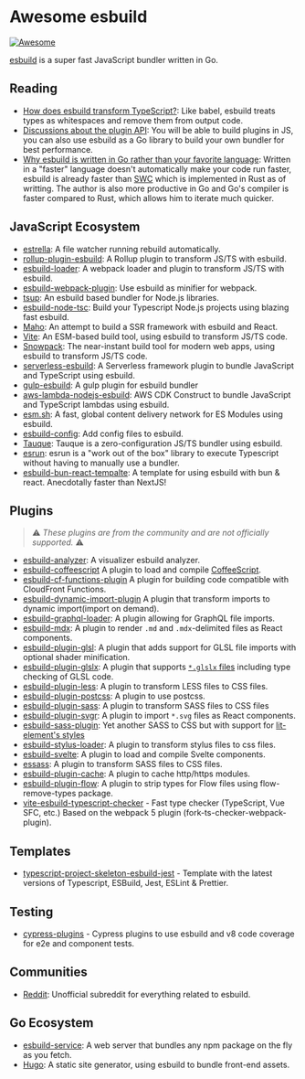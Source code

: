 # Awesome esbuild

[![Awesome](https://awesome.re/badge-flat.svg)](https://awesome.re)

[esbuild](https://github.com/evanw/esbuild) is a super fast JavaScript bundler written in Go.

## Reading

- [How does esbuild transform TypeScript?](https://github.com/evanw/esbuild/issues/101#issuecomment-626239597): Like babel, esbuild treats types as whitespaces and remove them from output code.
- [Discussions about the plugin API](https://github.com/evanw/esbuild/issues/111): You will be able to build plugins in JS, you can also use esbuild as a Go library to build your own bundler for best performance.
- [Why esbuild is written in Go rather than your favorite language](https://news.ycombinator.com/item?id=22336119): Written in a "faster" language doesn't automatically make your code run faster, esbuild is already faster than [SWC](https://github.com/swc-project/swc) which is implemented in Rust as of writting. The author is also more productive in Go and Go's compiler is faster compared to Rust, which allows him to iterate much quicker.

## JavaScript Ecosystem

- [estrella](https://github.com/rsms/estrella): A file watcher running rebuild automatically.
- [rollup-plugin-esbuild](https://github.com/egoist/rollup-plugin-esbuild): A Rollup plugin to transform JS/TS with esbuild.
- [esbuild-loader](https://github.com/egoist/esbuild-loader): A webpack loader and plugin to transform JS/TS with esbuild.
- [esbuild-webpack-plugin](https://github.com/sorrycc/esbuild-webpack-plugin): Use esbuild as minifier for webpack.
- [tsup](https://github.com/egoist/tsup): An esbuild based bundler for Node.js libraries.
- [esbuild-node-tsc](https://github.com/a7ul/esbuild-node-tsc): Build your Typescript Node.js projects using blazing fast esbuild.
- [Maho](https://github.com/egoist/maho): An attempt to build a SSR framework with esbuild and React.
- [Vite](https://github.com/vitejs/vite): An ESM-based build tool, using esbuild to transform JS/TS code.
- [Snowpack](https://github.com/pikapkg/snowpack): The near-instant build tool for modern web apps, using esbuild to transform JS/TS code.
- [serverless-esbuild](https://github.com/floydspace/serverless-esbuild): A Serverless framework plugin to bundle JavaScript and TypeScript using esbuild.
- [gulp-esbuild](https://github.com/ym-project/gulp-esbuild): A gulp plugin for esbuild bundler
- [aws-lambda-nodejs-esbuild](https://github.com/floydspace/aws-lambda-nodejs-esbuild): AWS CDK Construct to bundle JavaScript and TypeScript lambdas using esbuild.
- [esm.sh](https://github.com/postui/esm.sh): A fast, global content delivery network for ES Modules using esbuild.
- [esbuild-config](https://github.com/bpierre/esbuild-config): Add config files to esbuild.
- [Tauque](https://github.com/CTNicholas/tauque): Tauque is a zero-configuration JS/TS bundler using esbuild.
- [esrun](https://github.com/digital-loukoum/esrun): esrun is a "work out of the box" library to execute Typescript without having to manually use a bundler.
- [esbuild-bun-react-tempalte](https://github.com/Alex-Neo-Projects/esbuild-bun-react-template): A template for using esbuild with bun & react. Anecdotally faster than NextJS!

## Plugins

> ⚠️ _These plugins are from the community and are not officially supported._ ⚠️

- [esbuild-analyzer](https://github.com/shuoshubao/esbuild-analyzer): A visualizer esbuild analyzer.
- [esbuild-coffeescript](https://github.com/johnie/esbuild-coffeescript) A plugin to load and compile [CoffeeScript](https://coffeescript.org/).
- [esbuild-cf-functions-plugin](https://github.com/BeeeQueue/esbuild-cf-functions-plugin) A plugin for building code compatible with CloudFront Functions.
- [esbuild-dynamic-import-plugin](https://github.com/thx/gogocode/tree/main/packages/esbuild-import-plugin) A plugin that transform imports to dynamic import(import on demand).
- [esbuild-graphql-loader](https://github.com/luckycatfactory/esbuild-graphql-loader): A plugin allowing for GraphQL file imports.
- [esbuild-mdx](https://github.com/zaydek/esbuild-mdx): A plugin to render `.md` and `.mdx`-delimited files as React components.
- [esbuild-plugin-glsl](https://github.com/vanruesc/esbuild-plugin-glsl): A plugin that adds support for GLSL file imports with optional shader minification.
- [esbuild-plugin-glslx](https://github.com/evanw/esbuild-plugin-glslx): A plugin that supports [`*.glslx` files](http://evanw.github.io/glslx/) including type checking of GLSL code.
- [esbuild-plugin-less](https://github.com/iam-medvedev/esbuild-plugin-less): A plugin to transform LESS files to CSS files.
- [esbuild-plugin-postcss](https://github.com/deanc/esbuild-plugin-postcss): A plugin to use postcss.
- [esbuild-plugin-sass](https://github.com/koluch/esbuild-plugin-sass/): A plugin to transform SASS files to CSS files
- [esbuild-plugin-svgr](https://github.com/kazijawad/esbuild-plugin-svgr): A plugin to import `*.svg` files as React components.
- [esbuild-sass-plugin](https://github.com/glromeo/esbuild-sass-plugin/): Yet another SASS to CSS but with support for [lit-element's styles](https://lit-element.polymer-project.org/guide/styles)
- [esbuild-stylus-loader](https://github.com/ym-project/esbuild-stylus-loader): A plugin to transform stylus files to css files.
- [esbuild-svelte](https://github.com/EMH333/esbuild-svelte): A plugin to load and compile Svelte components.
- [essass](https://github.com/fayismahmood/sassEs/): A plugin to transform SASS files to CSS files.
- [esbuild-plugin-cache](https://github.com/dalcib/esbuild-plugin-cache): A plugin to cache http/https modules.
- [esbuild-plugin-flow](https://github.com/dalcib/esbuild-plugin-flow): A plugin to strip types for Flow files using flow-remove-types package.
- [vite-esbuild-typescript-checker](https://github.com/time4dev/vite-esbuild-typescript-checker) - Fast type checker (TypeScript, Vue SFC, etc.) Based on the webpack 5 plugin (fork-ts-checker-webpack-plugin).

## Templates

- [typescript-project-skeleton-esbuild-jest](https://github.com/permafrost-dev/typescript-project-skeleton-esbuild-jest) - Template with the latest versions of Typescript, ESBuild, Jest, ESLint & Prettier.

## Testing

- [cypress-plugins](https://github.com/glromeo/cypress-plugins) - Cypress plugins to use esbuild and v8 code coverage for e2e and component tests.

## Communities

- [Reddit](https://www.reddit.com/r/esbuild/): Unofficial subreddit for everything related to esbuild.

## Go Ecosystem

- [esbuild-service](https://github.com/egoist/esbuild-service): A web server that bundles any npm package on the fly as you fetch.
- [Hugo](https://gohugo.io/): A static site generator, using esbuild to bundle front-end assets.
